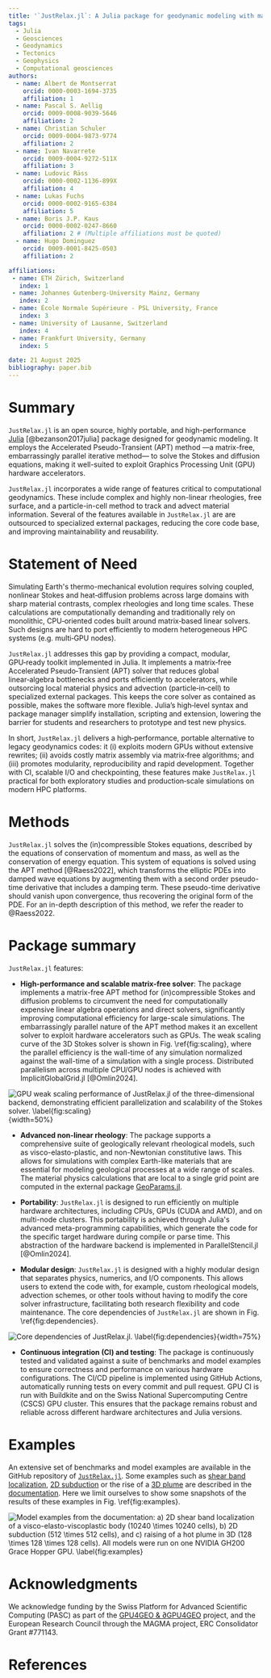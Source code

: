 ```yaml
---
title: '`JustRelax.jl`: A Julia package for geodynamic modeling with matrix-free solvers'
tags:
  - Julia
  - Geosciences
  - Geodynamics
  - Tectonics
  - Geophysics
  - Computational geosciences
authors:
  - name: Albert de Montserrat
    orcid: 0000-0003-1694-3735
    affiliation: 1
  - name: Pascal S. Aellig
    orcid: 0009-0008-9039-5646
    affiliation: 2
  - name: Christian Schuler
    orcid: 0009-0004-9873-9774
    affiliation: 2
  - name: Ivan Navarrete
    orcid: 0009-0004-9272-511X
    affiliation: 3
  - name: Ludovic Räss
    orcid: 0000-0002-1136-899X
    affiliation: 4
  - name: Lukas Fuchs
    orcid: 0000-0002-9165-6384
    affiliation: 5
  - name: Boris J.P. Kaus
    orcid: 0000-0002-0247-8660
    affiliation: 2 # (Multiple affiliations must be quoted)
  - name: Hugo Dominguez
    orcid: 0009-0001-8425-0503
    affiliation: 2

affiliations:
 - name: ETH Zürich, Switzerland
   index: 1
 - name: Johannes Gutenberg-University Mainz, Germany
   index: 2
 - name: École Normale Supérieure - PSL University, France
   index: 3
 - name: University of Lausanne, Switzerland
   index: 4
 - name: Frankfurt University, Germany
   index: 5

date: 21 August 2025
bibliography: paper.bib
---
```


# Summary

`JustRelax.jl` is an open source, highly portable, and high-performance [Julia](https://julialang.org/) [@bezanson2017julia] package designed for geodynamic modeling. It employs the Accelerated Pseudo-Transient (APT) method —a matrix-free, embarrassingly parallel iterative method— to solve the Stokes and diffusion equations, making it well-suited to exploit Graphics Processing Unit (GPU) hardware accelerators.

`JustRelax.jl` incorporates a wide range of features critical to computational geodynamics. These include complex and highly non-linear rheologies, free surface, and a particle-in-cell method to track and advect material information. Several of the features available in  `JustRelax.jl` are are outsourced to specialized external packages, reducing the core code base, and improving maintainability and reusability.

<!-- Most of `JustRelax.jl`'s core dependencies are fully written in the [Julia programming language](https://julialang.org/) [@bezanson2017julia], which facilitates contributions from users without extensive experience in programming, compared to other compiled languages common in HPC-focused software (C/C++/Fortran). The interactive environment of Julia allows users to prototype and implement new code in a single high-level language, improving the overall development experience in similar fashion to Python and MATLAB. -->

# Statement of Need

Simulating Earth's thermo-mechanical evolution requires solving coupled, nonlinear Stokes and heat‑diffusion problems across large domains with sharp material contrasts, complex rheologies and long time scales. These calculations are computationally demanding and traditionally rely on monolithic, CPU‑oriented codes built around matrix‑based linear solvers. Such designs are hard to port efficiently to modern heterogeneous HPC systems (e.g. multi‑GPU nodes).

`JustRelax.jl` addresses this gap by providing a compact, modular, GPU‑ready toolkit implemented in Julia. It implements a matrix‑free Accelerated Pseudo‑Transient (APT) solver that reduces global linear‑algebra bottlenecks and ports efficiently to accelerators, while outsorcing local material physics and advection (particle‑in‑cell) to specialized external packages. This keeps the core solver as contained as possible, makes the software more flexible. Julia’s high‑level syntax and package manager simplify installation, scripting and extension, lowering the barrier for students and researchers to prototype and test new physics.

In short, `JustRelax.jl` delivers a high‑performance, portable alternative to legacy geodynamics codes: it (i) exploits modern GPUs without extensive rewrites; (ii) avoids costly matrix assembly via matrix‑free algorithms; and (iii) promotes modularity, reproducibility and rapid development. Together with CI, scalable I/O and checkpointing, these features make `JustRelax.jl` practical for both exploratory studies and production‑scale simulations on modern HPC platforms.

# Methods

`JustRelax.jl` solves the (in)compressible Stokes equations, described by the equations of conservation of momentum and mass, as well as the conservation of energy equation. This system of equations is solved using the APT method [@Raess2022], which transforms the elliptic PDEs into damped wave equations by augmenting them with a second order pseudo-time derivative that includes a damping term. These pseudo-time derivative should vanish upon convergence, thus recovering the original form of the PDE. For an in-depth description of this method, we refer the reader to @Raess2022.

# Package summary

`JustRelax.jl` features:

- **High-performance and scalable matrix-free solver**: The package implements a matrix-free APT method for (in)compressible Stokes and diffusion problems to circumvent the need for computationally expensive linear algebra operations and direct solvers, significantly improving computational efficiency for large-scale simulations. The embarrassingly parallel nature of the APT method makes it an excellent solver to exploit hardware accelerators such as GPUs. The weak scaling curve of the 3D Stokes solver is shown in Fig. \ref{fig:scaling}, where the parallel efficiency is the wall-time of any simulation normalized against the wall-time of a simulation with a single process. Distributed parallelism across multiple CPU/GPU nodes is achieved with ImplicitGlobalGrid.jl [@Omlin2024].

![GPU weak scaling performance of `JustRelax.jl` of the three-dimensional backend, demonstrating efficient parallelization and scalability of the Stokes solver. \label{fig:scaling}](figs/efficiency_Stokes3D.png){width=50%}

- **Advanced non-linear rheology**: The package supports a comprehensive suite of geologically relevant rheological models, such as visco-elasto-plastic, and non-Newtonian constitutive laws. This allows for simulations with complex Earth-like materials that are essential for modeling geological processes at a wide range of scales. The material physics calculations that are local to a single grid point are computed in the external package [GeoParams.jl](https://github.com/JuliaGeodynamics/GeoParams.jl).

- **Portability**: `JustRelax.jl` is designed to run efficiently on multiple hardware architectures, including CPUs, GPUs (CUDA and AMD), and on multi-node clusters. This portability is achieved through Julia's advanced meta-programming capabilities, which generate the code for the specific target hardware during compile or parse time. This abstraction of the hardware backend is implemented in ParallelStencil.jl [@Omlin2024]. 

- **Modular design**: `JustRelax.jl` is designed with a highly modular design that separates physics, numerics, and I/O components. This allows users to extend the code with, for example, custom rheological models, advection schemes, or other tools without having to modify the core solver infrastructure, facilitating both research flexibility and code maintenance. The core dependencies of `JustRelax.jl` are shown in Fig. \ref{fig:dependencies}.

![Core dependencies of `JustRelax.jl`. \label{fig:dependencies}](figs/dependencies.png){width=75%}

- **Continuous integration (CI) and testing**: The package is continuously tested and validated against a suite of benchmarks and model examples to ensure correctness and performance on various hardware configurations. The CI/CD pipeline is implemented using GitHub Actions, automatically running tests on every commit and pull request. GPU CI is run with Buildkite and on the Swiss National Supercomputing Centre (CSCS) GPU cluster. This ensures that the package remains robust and reliable across different hardware architectures and Julia versions.
  
# Examples

An extensive set of benchmarks and model examples are available in the GitHub repository of [`JustRelax.jl`](https://github.com/PTsolvers/`JustRelax.jl`). Some examples such as [shear band localization](https://ptsolvers.github.io/`JustRelax.jl`/dev/man/ShearBands), [2D subduction](https://ptsolvers.github.io/`JustRelax.jl`/dev/man/subduction2D/subduction2D) or the rise of a [3D plume](https://ptsolvers.github.io/`JustRelax.jl`/dev/man/plume3D/plume3D) are described in the [documentation](https://ptsolvers.github.io/`JustRelax.jl`/dev/). Here we limit ourselves to show some snapshots of the results of these examples in Fig. \ref{fig:examples}.

![Model examples from the documentation: a) 2D shear band localization of a visco-elasto-viscoplastic body ($10240 \times 10240$ cells), b) 2D subduction ($512 \times 512$ cells), and c) raising of a hot plume in 3D ($128 \times 128 \times 128$ cells). All models were run on one NVIDIA GH200 Grace Hopper GPU. \label{fig:examples}](figs/models_JOSS.png)

# Acknowledgments
We acknowledge funding by the Swiss Platform for Advanced Scientific Computing (PASC) as part of the [GPU4GEO & $\partial$GPU4GEO](https://gpu4geo.org/) project, and the European Research Council through the MAGMA project, ERC Consolidator Grant #771143.

# References
